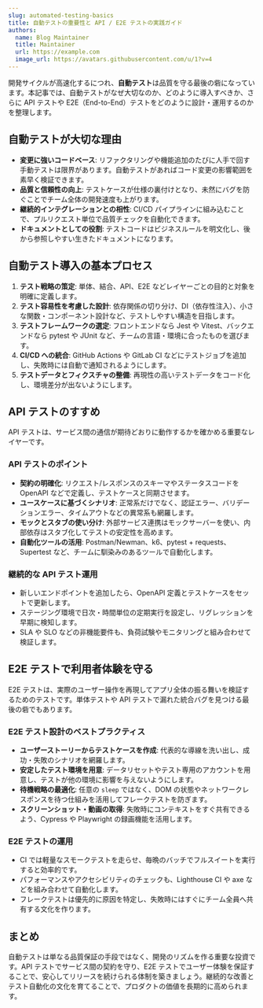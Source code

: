 ```yaml
---
slug: automated-testing-basics
title: 自動テストの重要性と API / E2E テストの実践ガイド
authors:
  name: Blog Maintainer
  title: Maintainer
  url: https://example.com
  image_url: https://avatars.githubusercontent.com/u/1?v=4
---
```


開発サイクルが高速化するにつれ、**自動テスト**は品質を守る最後の砦になっています。本記事では、自動テストがなぜ大切なのか、どのように導入すべきか、さらに API テストや E2E（End-to-End）テストをどのように設計・運用するのかを整理します。

<!--truncate-->

## 自動テストが大切な理由

- **変更に強いコードベース**: リファクタリングや機能追加のたびに人手で回す手動テストは限界があります。自動テストがあればコード変更の影響範囲を素早く検証できます。
- **品質と信頼性の向上**: テストケースが仕様の裏付けとなり、未然にバグを防ぐことでチーム全体の開発速度も上がります。
- **継続的インテグレーションとの相性**: CI/CD パイプラインに組み込むことで、プルリクエスト単位で品質チェックを自動化できます。
- **ドキュメントとしての役割**: テストコードはビジネスルールを明文化し、後から参照しやすい生きたドキュメントになります。

## 自動テスト導入の基本プロセス

1. **テスト戦略の策定**: 単体、結合、API、E2E などレイヤーごとの目的と対象を明確に定義します。
2. **テスト容易性を考慮した設計**: 依存関係の切り分け、DI（依存性注入）、小さな関数・コンポーネント設計など、テストしやすい構造を目指します。
3. **テストフレームワークの選定**: フロントエンドなら Jest や Vitest、バックエンドなら pytest や JUnit など、チームの言語・環境に合ったものを選びます。
4. **CI/CD への統合**: GitHub Actions や GitLab CI などにテストジョブを追加し、失敗時には自動で通知されるようにします。
5. **テストデータとフィクスチャの整備**: 再現性の高いテストデータをコード化し、環境差分が出ないようにします。

## API テストのすすめ

API テストは、サービス間の通信が期待どおりに動作するかを確かめる重要なレイヤーです。

### API テストのポイント

- **契約の明確化**: リクエスト/レスポンスのスキーマやステータスコードを OpenAPI などで定義し、テストケースと同期させます。
- **ユースケースに基づくシナリオ**: 正常系だけでなく、認証エラー、バリデーションエラー、タイムアウトなどの異常系も網羅します。
- **モックとスタブの使い分け**: 外部サービス連携はモックサーバーを使い、内部依存はスタブ化してテストの安定性を高めます。
- **自動化ツールの活用**: Postman/Newman、k6、pytest + requests、Supertest など、チームに馴染みのあるツールで自動化します。

### 継続的な API テスト運用

- 新しいエンドポイントを追加したら、OpenAPI 定義とテストケースをセットで更新します。
- ステージング環境で日次・時間単位の定期実行を設定し、リグレッションを早期に検知します。
- SLA や SLO などの非機能要件も、負荷試験やモニタリングと組み合わせて検証します。

## E2E テストで利用者体験を守る

E2E テストは、実際のユーザー操作を再現してアプリ全体の振る舞いを検証するためのテストです。単体テストや API テストで漏れた統合バグを見つける最後の砦でもあります。

### E2E テスト設計のベストプラクティス

- **ユーザーストーリーからテストケースを作成**: 代表的な導線を洗い出し、成功・失敗のシナリオを網羅します。
- **安定したテスト環境を用意**: データリセットやテスト専用のアカウントを用意し、テストが他の環境に影響を与えないようにします。
- **待機戦略の最適化**: 任意の `sleep` ではなく、DOM の状態やネットワークレスポンスを待つ仕組みを活用してフレークテストを防ぎます。
- **スクリーンショット・動画の取得**: 失敗時にコンテキストをすぐ共有できるよう、Cypress や Playwright の録画機能を活用します。

### E2E テストの運用

- CI では軽量なスモークテストを走らせ、毎晩のバッチでフルスイートを実行すると効率的です。
- パフォーマンスやアクセシビリティのチェックも、Lighthouse CI や axe などを組み合わせて自動化します。
- フレークテストは優先的に原因を特定し、失敗時にはすぐにチーム全員へ共有する文化を作ります。

## まとめ

自動テストは単なる品質保証の手段ではなく、開発のリズムを作る重要な投資です。API テストでサービス間の契約を守り、E2E テストでユーザー体験を保証することで、安心してリリースを続けられる体制を築きましょう。継続的な改善とテスト自動化の文化を育てることで、プロダクトの価値を長期的に高められます。
